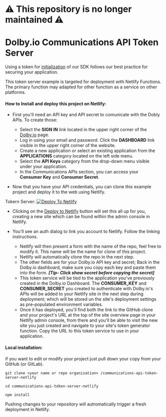 # :warning: This repository is no longer maintained :warning:

# Dolby.io Communications API Token Server

Using a token for [initialization](https://docs.dolby.io/communications-apis/docs/initializing-javascript) of our SDK follows our best practice for securing your application. 

This token server example is targeted for deployment with Netlify Functions.  The primary function may adapted for other function as a service on other platforms.

 

####  How to Install and deploy this project on Netlify:

 - First you'll need an API key and API secret to comunicate with the Dobly APIs. To create those:
	- Select the  **SIGN IN**  link located in the upper right corner of the [Dolby.io](https://dolbly.io) page. 
     - Log in using your email and password. Click the     **DASHBOARD**  link visible in the upper right corner of the website. 
     - Create a new application or select an existing application from the  **APPLICATIONS**  category located on the left side menu. 
     - Select the  **API Keys**  category from the drop-down menu visible under your application.  
     - In the Communications    APIs section, you can access your  **Consumer Key**  and  **Consumer Secret**.  

 - Now that you have your API credentials, you can clone this example project and deploy it to the web using Netlify.

Tokern Server:
 [![Deploy To Netlify](https://www.netlify.com/img/deploy/button.svg)](https://app.netlify.com/start/deploy?repository=https://github.com/dolbyio-samples/communications-api-token-server-netlify)
 
 - Clicking on the [Deploy to Netlify](https://app.netlify.com/start/deploy?repository=https://github.com/dolbyio-samples/communications-api-token-server-netlify) button will set this all up for you, creating a new site  which can be found within  the admin console in Netlify.
	
 - You'll see an auth dialog to link you account to Netlify. Follow the
   linking instructions.
   	- Netlify will then present a form with the name of the repo, feel free to modify it. This name will be the name for clone of this
   project.
   	- Netlify will automatically clone the repo in the next step.  
   	- The other fields are for your Dolby.io API key and secret; Back in the Dolby.io dashboard, make sure you copy each key and paste them into the form.  ***[Tip- Click show secret before copying the secret]***
   	- This token service will be tied to the application you've previously
   created in the Dolby.io Dashboard.  The  **CONSUMER_KEY** and
   **CONSUMER_SECRET** you created to authenticate with Dolby.io's APIs will be added to your Netlify site in the next step during deployment; which will be stored un the site's deployment settings as pre-populated environment variables.
   	 - Once it has deployed, you'll find both the link to the GitHub clone and your project's URL at the top of the site overview page in
   your Netlify admin console, from there and you'll be able to visit
   the new site you just created and navigate to your site's token
   generator function.  Copy the URL to this token service to use in
   your application.

#### Local installation:
 if you want to edit or modify your project just pull down your copy from your GitHub (or GitLab).
```
git clone <your name or repo organization> /communications-api-token-server-netlify
```
```
cd communications-api-token-server-netlify
```
```
npm install
```

Pushing changes to your repository will autromatically trigger a fresh deployment in Netlify.
